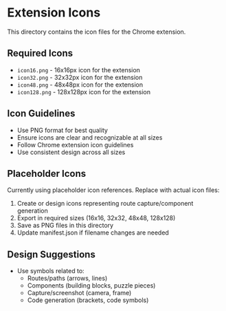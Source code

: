 # Extension Icons

This directory contains the icon files for the Chrome extension.

## Required Icons

- `icon16.png` - 16x16px icon for the extension
- `icon32.png` - 32x32px icon for the extension
- `icon48.png` - 48x48px icon for the extension
- `icon128.png` - 128x128px icon for the extension

## Icon Guidelines

- Use PNG format for best quality
- Ensure icons are clear and recognizable at all sizes
- Follow Chrome extension icon guidelines
- Use consistent design across all sizes

## Placeholder Icons

Currently using placeholder icon references. Replace with actual icon files:

1. Create or design icons representing route capture/component generation
2. Export in required sizes (16x16, 32x32, 48x48, 128x128)
3. Save as PNG files in this directory
4. Update manifest.json if filename changes are needed

## Design Suggestions

- Use symbols related to:
  - Routes/paths (arrows, lines)
  - Components (building blocks, puzzle pieces)
  - Capture/screenshot (camera, frame)
  - Code generation (brackets, code symbols)
